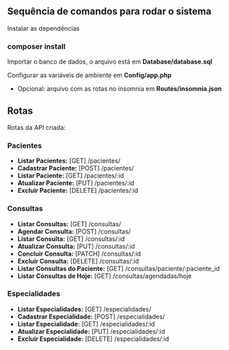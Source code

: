 ## Sequência de comandos para rodar o sistema

Instalar as dependências

### composer install

Importar o banco de dados, o arquivo está em **Database/database.sql**

Configurar as variáveis de ambiente em **Config/app.php**

* Opcional: arquivo com as rotas no insomnia em **Routes/insomnia.json**
## Rotas

Rotas da API criada:

### Pacientes

* **Listar Pacientes:** [GET] /pacientes/
* **Cadastrar Paciente:** [POST] /pacientes/
* **Listar Paciente:** [GET] /pacientes/:id
* **Atualizar Paciente:** [PUT] /pacientes/:id
* **Excluir Paciente:** [DELETE] /pacientes/:id

### Consultas

* **Listar Consultas:** [GET] /consultas/
* **Agendar Consulta:** [POST] /consultas/
* **Listar Consulta:** [GET] /consultas/:id
* **Atualizar Consulta:** [PUT] /consultas/:id
* **Concluir Consulta:** [PATCH] /consultas/:id
* **Excluir Consulta:** [DELETE] /consultas/:id
* **Listar Consultas do Paciente:** [GET] /consultas/paciente/:paciente_id
* **Listar Consultas de Hoje:** [GET] /consultas/agendadas/hoje

### Especialidades

* **Listar Especialidades:** [GET] /especialidades/
* **Cadastrar Especialidade:** [POST] /especialidades/
* **Listar Especialidade:** [GET] /especialidades/:id
* **Atualizar Especialidade:** [PUT] /especialidades/:id
* **Excluir Especialidade:** [DELETE] /especialidades/:id
